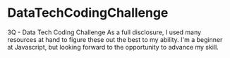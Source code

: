 # DataTechCodingChallenge
3Q - Data Tech Coding Challenge
As a full disclosure, I used many resources at hand to figure these out the best to my ability. I'm a beginner at Javascript, but looking forward to the opportunity to advance my skill. 

